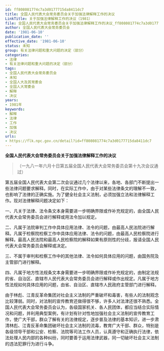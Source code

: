 ```yaml
---
id: ff808081774c7a3d0177715da8411dc7
title: 全国人民代表大会常务委员会关于加强法律解释工作的决议
LinkTitle: 关于加强法律解释工作的决议（1981）
file: 全国人民代表大会常务委员会关于加强法律解释工作的决议_ff808081774c7a3d0177715da8411dc7.docx
author: 全国人民代表大会常务委员会
date: '1981-06-10'
publication_date: ''
effective_date: '1981-06-10'
status: 未知
group: 有关法律问题和重大问题的决定（部分）
categories:
- 法律
- 有关法律问题和重大问题的决定（部分）
tags:
- 全国人民代表大会常务委员会
- 未知
- 全国人大及其常委会
- 全国人大常委会
- 解释
- 决议
years:
- 1981年
keywords:
- 解释
- 法律
- 工作
- 加强
- 决议
urls:
- https://flk.npc.gov.cn/detail?id=ff808081774c7a3d0177715da8411dc7
---
```


**全国人民代表大会常务委员会关于加强法律解释工作的决议**

> （一九八一年六月十日第五届全国人民代表大会常务委员会第十九次会议通过）

第五届全国人民代表大会第二次会议通过几个法律以来，各地、各部门不断提出一些法律问题要求解释。同时，在实际工作中，由于对某些法律条文的理解不一致，也影响了法律的正确实施。为了健全社会主义法制，必须加强立法和法律解释工作。现对法律解释问题决定如下：

一、凡关于法律、法令条文本身需要进一步明确界限或作补充规定的，由全国人民代表大会常务委员会进行解释或用法令加以规定。

二、凡属于法院审判工作中具体应用法律、法令的问题，由最高人民法院进行解释。凡属于检察院检察工作中具体应用法律、法令的问题，由最高人民检察院进行解释。最高人民法院和最高人民检察院的解释如果有原则性的分歧，报请全国人民代表大会常务委员会解释或决定。

三、不属于审判和检察工作中的其他法律、法令如何具体应用的问题，由国务院及主管部门进行解释。

四、凡属于地方性法规条文本身需要进一步明确界限或作补充规定的，由制定法规的省、自治区、直辖市人民代表大会常务委员会进行解释或作出规定。凡属于地方性法规如何具体应用的问题，由省、自治区、直辖市人民政府主管部门进行解释。

由于林彪、江青反革命集团对社会主义法制的严重破坏和毒害，有些人的法制观念比较薄弱。同时，对法制的宣传教育还做得很不够，许多人对法津还很不熟悉。全国人民代表大会常务委员会认为，各级国家机关、各人民团体，都应当结合实际情况和问题，并利用典型案例，有计划有针对性地加强社会主义法制的宣传教育工作，使广大干部，群众了解有关的法律规定，逐步普及法律的基本知识，进一步肃清林彪、江青反革命集团破坏社会主义法制的流毒，教育广大干部、群众，特别是各级领导干部和公安、检察、法院等司法工作人员，认真遵守和正确执行法律，依法处理人民内部的各种纠纷，同时要善于运用法律武器，同一切破坏社会主义法制的违法犯罪行为进行斗争。
